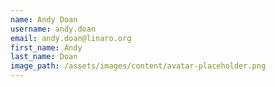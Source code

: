 ```yaml
---
name: Andy Doan
username: andy.doan
email: andy.doan@linaro.org
first_name: Andy
last_name: Doan
image_path: /assets/images/content/avatar-placeholder.png
---
```


